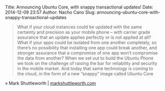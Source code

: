 Title: Announcing Ubuntu Core, with snappy transactional updates!
Date: 2014-12-09 23:57
Author: Nacho Cano
Slug: announcing-ubuntu-core-with-snappy-transactional-updates

> What if your cloud instances could be updated with the same certainty
> and precision as your mobile phone – with carrier grade assurance that
> an update applies perfectly or is not applied at all? What if your
> apps could be isolated from one another completely, so there’s no
> possibility that installing one app could break another, and stronger
> assurance that a compromise of one app won’t compromise the data from
> another? When we set out to build the Ubuntu Phone we took on the
> challenge of raising the bar for reliability and security in the
> mobile market. And today that same technology is coming to the cloud,
> in the form of a new ”snappy” image called Ubuntu Core

» Mark Shuttleworth | [markshuttleworth.com][]

  [markshuttleworth.com]: http://www.markshuttleworth.com/archives/1434
    "Announcing Ubuntu Core, with snappy transactional updates!"
